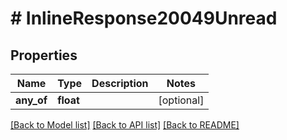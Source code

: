 # # InlineResponse20049Unread

## Properties

Name | Type | Description | Notes
------------ | ------------- | ------------- | -------------
**any_of** | **float** |  | [optional]

[[Back to Model list]](../../README.md#models) [[Back to API list]](../../README.md#endpoints) [[Back to README]](../../README.md)
